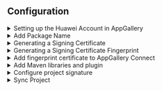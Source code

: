 ## Configuration

<details>
  <summary>Setting up the Huawei Account in AppGallery</summary>

## Setting up the Huawei Account in AppGallery

During this step, you will create an app in AppGallery Connect (AGC) of HUAWEI Developer. When creating the app, you will need to enter the app name, app category, default language, and signing certificate fingerprint. After the app has been created, you will be able to obtain the basic configurations for the app, for example, the app ID and app secret, which will then be used in subsequent development activities.

- Sign in to HUAWEI Developer and click Console.

![Image description](https://developer.huawei.com/consumer/en/codelab/HMSPreparation/img/48510a34cbb7d21f.png)

- Click the HUAWEI AppGallery card and access AppGallery Connect.
  ![Image description](https://developer.huawei.com/consumer/en/codelab/HMSPreparation/img/92245f090d306301.png)

- On the AppGallery Connect page, click My apps.
  ![Image description](https://developer.huawei.com/consumer/en/codelab/HMSPreparation/img/72d6a5b833b7e9eb.png)

- On the displayed My apps page, click New.
  ![Image description](https://developer.huawei.com/consumer/en/codelab/HMSPreparation/img/19a1f1d9d41d4604.png)

- Enter the App name, select App category (options: App and Game), and select Default language as needed.
  ![Image description](https://developer.huawei.com/consumer/en/codelab/HMSPreparation/img/467be1ce516bb4d6.png)

- Upon successful app creation, the App information page will automatically display. There you can find the App ID and App secret that are assigned by the system to your app.
  ![Image description](https://developer.huawei.com/consumer/en/codelab/HMSPreparation/img/d04fe040a2d48bc1.png)

</details>

<details>
  <summary>Add Package Name</summary>

## Add Package Name

The developer sets the package name of the created application on the AGC.

#### Manually enter the package name

- Open the previously created application in AGC application management and select the Develop TAB to pop up an entry to manually enter the package name and select manually enter the package name

![Image description](https://developer.huawei.com/consumer/en/codelab/HMSPreparation/img/a75ceef10842de4f.png)

- Fill in the application package name in the input box and click save
  ![Image description](https://developer.huawei.com/consumer/en/codelab/HMSPreparation/img/49e0f1de42e30f63.png)

#### Upload install APK file to add package name

- Open the previously created application in AGC application management and select the Develop TAB. You can choose to upload the package to get the package name.
  ![Image description](https://developer.huawei.com/consumer/en/codelab/HMSPreparation/img/1fc3a684c4721dc3.png)

- Or just click Distribute -> Release app -> Version infomation -> Draft-> Software version
  ![Image description](https://developer.huawei.com/consumer/en/codelab/HMSPreparation/img/da4da1115614b99c.png)

- Select Manage package, and then in the pop-up box, select upload
  ![Image description](https://developer.huawei.com/consumer/en/codelab/HMSPreparation/img/3cba368456e3d259.png)

- In the pop-up upload prompt box, select has been generated APK file
  ![Image description](https://developer.huawei.com/consumer/en/codelab/HMSPreparation/img/f2d7aeb69f5eb0fa.png)

- Select save after successful upload
  ![Image description](https://developer.huawei.com/consumer/en/codelab/HMSPreparation/img/e244fac411ef6614.png)

</details>

<details>
  <summary>Generating a Signing Certificate</summary>

## Generating a Signing Certificate

During this step, you will create a new signature file in Android Studio, which will be used for generating the SHA-256 fingerprint for your app.

- In the menu bar of the Android Studio project that you have created, go to Build>Generate Signed Bundle/APK...

![Image description](https://developer.huawei.com/consumer/en/codelab/HMSPreparation/img/f8bb026ba4fe94b8.png)

- On the Generate Signed Bundle or APK page, select APK and click Next.
  ![Image description](https://developer.huawei.com/consumer/en/codelab/HMSPreparation/img/bd50bb31841479a5.png)

- If you've already had a signature file, click Choose existing... , select the signature file, and specify Key store password,Key alias, and Key password for it. After completing this, click Next.
  ![Image description](https://developer.huawei.com/consumer/en/codelab/HMSPreparation/img/1a586c71bfd6fb61.png)

- If you don't have a signature file, click Create new...
  ![Image description](https://developer.huawei.com/consumer/en/codelab/HMSPreparation/img/a0b6638b84cd7cc8.png)

- Specify relevant information including Key store path, Password, and Key Alias.
  ![Image description](https://developer.huawei.com/consumer/en/codelab/HMSPreparation/img/b85f75f9ec37ce3.png)

- After successfully creating the signature file, you will find the signature file information on the automatically displayed Generate Signed Bundle or APK page. Click Next.
  ![Image description](https://developer.huawei.com/consumer/en/codelab/HMSPreparation/img/e08df652c9a1eec3.png)

- On the displayed page, select V1 and V2 next to Signature Versions, and then click Finish. You have now created a signed APK (This APK file can be used to upload the generated package name).
  ![Image description](https://developer.huawei.com/consumer/en/codelab/HMSPreparation/img/9ebb01b31d34755f.png)

</details>

<details>
  <summary>Generating a Signing Certificate Fingerprint</summary>

## Generating a Signing Certificate Fingerprint

During this step, you will need to export the SHA-256 fingerprint by using keytool provided by the JDK and signature file.

- Open the command window and access the bin directory where the JDK is installed.
  ![Image description](https://developer.huawei.com/consumer/en/codelab/HMSPreparation/img/3133f0cb0cd01718.png)

- Run the following keytool command in the bin directory and enter the password for the signature file key. This password was specified when the signature file was created.

`keytool -list -v -keystore D:\Android\WorkSpcae\HmsDemo\app\HmsDemo.jks`

![Image description](https://developer.huawei.com/consumer/en/codelab/HMSPreparation/img/9bb7db27f9000f5e.png)

- Obtain the SHA-256 fingerprint from the result.
  ![Image description](https://developer.huawei.com/consumer/en/codelab/HMSPreparation/img/fd353bdfa7d4dace.png)

</details>

<details>
  <summary>Add fingerprint certificate to AppGallery Connect</summary>

## Add fingerprint certificate to AppGallery Connect

During this step, you will configure the generated SHA-256 fingerprint in AppGallery Connect.

- In AppGallery Connect, click the app that you have created and go to Develop -> Overview.
  ![Image description](https://developer.huawei.com/consumer/en/codelab/HMSPreparation/img/ef0476e36ed92d63.png)

- Go to the App information section and enter the SHA-256 fingerprint that has been generated.
  ![Image description](https://developer.huawei.com/consumer/en/codelab/HMSPreparation/img/605397b761b09362.png)

- Click √ to save the fingerprint.
  ![Image description](https://developer.huawei.com/consumer/en/codelab/HMSPreparation/img/dd253e309f7f3558.png)

Upon completion, the signing certificate fingerprint will take effect immediately.

</details>

<details>
  <summary>Add Maven libraries and plugin</summary>

## Add Maven libraries and plugin

- In Android Studio root-level (project-level) build.gradle file, add rules to include the HUAWEI agcp plugin and HUAWEI Maven repository
  ![Image description](https://developer.huawei.com/consumer/en/codelab/HMSPreparation/img/3eb130c2be6bec9d.png)

```
buildscript {
    repositories {
        // ...

        // Check that you have the following line (if not, add it)
        maven { url 'http://developer.huawei.com/repo/' } // HUAWEI Maven repository
    }
    dependencies {
        // ...

        // Add the following line
        classpath 'com.huawei.agconnect:agcp:1.2.0.300'  // HUAWEI agcp plugin
    }
}

allprojects {
    // ...
    repositories {
        // ...

        // Check that you have the following line (if not, add it)
        maven { url 'http://developer.huawei.com/repo/' } // HUAWEI Maven repository
        // ...
    }
}
```

- In your module (app-level) build.gradle file (usually app/build.gradle), add a line to the bottom of the file.
  ![Image description](https://developer.huawei.com/consumer/en/codelab/HMSPreparation/img/c3c44aacf89fe135.png)

```
apply plugin: 'com.android.application'
// Add the following line
apply plugin: 'com.huawei.agconnect'  // HUAWEI agconnect Gradle plugin

android {
    // ...
}

dependencies {
    // ...
}
```

</details>

<details>
  <summary>Configure project signature</summary>

## Configure project signature

- Copy the generated signature file hmsdemo.jks into the app folder and open your module (app-level) build.gradle file (usually app/build.gradle).
  ![Image description](https://developer.huawei.com/consumer/en/codelab/HMSPreparation/img/c095d0fad96d906e.png)

- Add the signature configuration in the android directory of build.gradle file
  '''
  signingConfigs {
  release {
  storeFile file('HmsDemo.jks')
  keyAlias 'hmsdemo'
  keyPassword '123456'
  storePassword '123456'
  v1SigningEnabled true
  v2SigningEnabled true
  }
  }

buildTypes {
release {
signingConfig signingConfigs.release
minifyEnabled false
proguardFiles getDefaultProguardFile('proguard-android-optimize.txt'), 'proguard-rules.pro'
}
debug {
signingConfig signingConfigs.release
debuggable true
}
}
'''

![Image description](https://developer.huawei.com/consumer/en/codelab/HMSPreparation/img/f4ff63334c45568f.png)

</details>

<details>
  <summary>Sync Project</summary>

## Sync Project

- Click sync now to synchronize the project

![Image description](https://developer.huawei.com/consumer/en/codelab/HMSPreparation/img/5712de347de1206f.png)

- Completed successfully that means successful synchronization, and the integration preparation is completed.
  ![Image description](https://developer.huawei.com/consumer/en/codelab/HMSPreparation/img/c1122fafe226f6c2.png)

</details>
